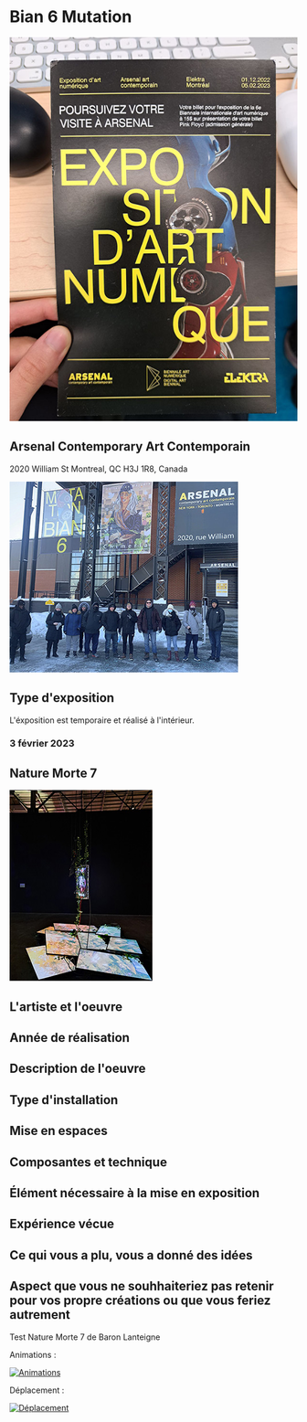 # Bian 6 Mutation

![affiche de Bian Mutation](https://github.com/KristyMoussally/H23_TIM_documentation/blob/main/BIAN/media/affiche_exposition.jpg?raw=true)

## Arsenal Contemporary Art Contemporain
 2020 William St Montreal, QC H3J 1R8, Canada
 
 ![entrer Arsenal](https://github.com/KristyMoussally/H23_TIM_documentation/blob/main/BIAN/media/bian_entre_bian.jpg?raw=true)

## Type d'exposition
L'éxposition est temporaire et réalisé à l'intérieur.

### 3 février 2023

## Nature Morte 7

![vue 2](https://github.com/KristyMoussally/H23_TIM_documentation/blob/main/BIAN/media/nature_morte_7_vue_2.jpg?raw=true)

## L'artiste et l'oeuvre

## Année de réalisation

## Description de l'oeuvre

## Type d'installation

## Mise en espaces

## Composantes et technique

## Élément nécessaire à la mise en exposition

## Expérience vécue

## Ce qui vous a plu, vous a donné des idées

## Aspect que vous ne souhhaiteriez pas retenir pour vos propre créations ou que vous feriez autrement

Test Nature Morte 7 de Baron Lanteigne

Animations : 


[![Animations](http://img.youtube.com/vi/b9o8wk9XdjI/0.jpg)](https://youtube.com/shorts/b9o8wk9XdjI?feature=share)

Déplacement : 


[![Déplacement](https://img.youtube.com/vi/vjXid7DYTww/0.jpg)](https://youtube.com/shorts/vjXid7DYTww?feature=share)

